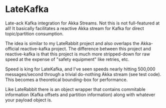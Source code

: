 # LateKafka
Late-ack Kafka integration for Akka Streams.  Not this is not full-featured at all!  It basically facilitates a reactive Akka stream for Kafka for direct topic/partition consumption.

The idea is similar to my LateRabbit project and also overlaps the Akka-official reactive-kafka project.  The difference between this project and reactive-kafka is that this project is much more stripped-down for raw speed at the expense of "safety equipment" like retries, etc.

Speed is king for LateKafka, and I've seen speeds nearly hitting 500,000 messages/second through a trivial do-nothing Akka stream (see test code).  This becomes a theoretical bounding-box for performance.

Like LateRabbit there is an object wrapper that contains commitable information (Kafka offsets and partition information) along with whatever your payload object is.